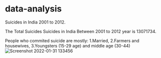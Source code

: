 # data-analysis

Suicides in India 2001 to 2012. 


The Total Suicides Suicides in India Between 2001 to 2012 year is 13071734.


People who commited suicide are mostly:
1.Married, 2.Farmers and housewives, 3.Youngsters (15-29 age) and middle age (30-44)
![Screenshot 2022-01-31 133456](https://user-images.githubusercontent.com/95680418/158120932-96924e52-e41f-4e65-81b4-049b2482e3ea.png)
